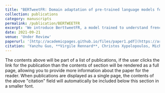 ```yaml
---
title: "BERTweetFR: Domain adaptation of pre-trained language models for French tweets"
collection: publications
category: manuscripts
permalink: /publication/BERTWEETFR
excerpt: 'We introduce BerttweetFR, a model trained to understand french tweets'
date: 2021-09-21
venue: 'Under Review'
paperurl: '[http://academicpages.github.io/files/paper1.pdf](https://arxiv.org/pdf/2109.10234)'
citation: 'Yanzhu Guo, **Virgile Rennard**, Christos Xypolopoulos, Michalis Vazirgiannis'
---
```


The contents above will be part of a list of publications, if the user clicks the link for the publication than the contents of section will be rendered as a full page, allowing you to provide more information about the paper for the reader. When publications are displayed as a single page, the contents of the above "citation" field will automatically be included below this section in a smaller font.

